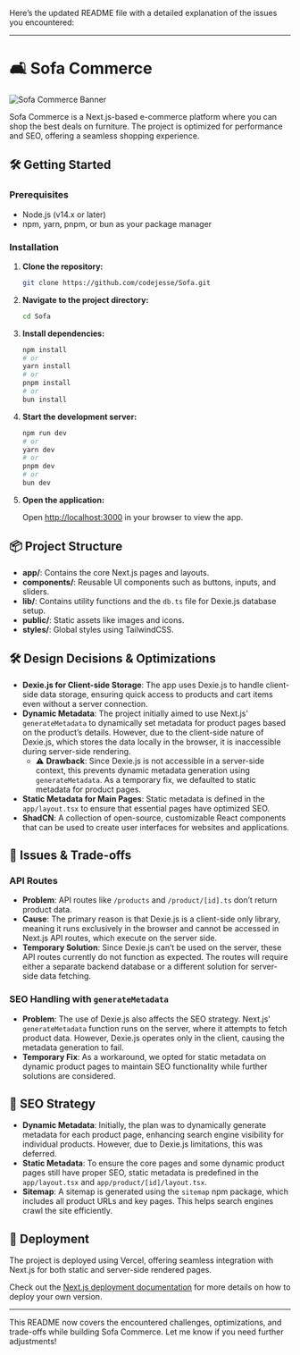 Here’s the updated README file with a detailed explanation of the issues you encountered:

---

# 🛋 Sofa Commerce

![Sofa Commerce Banner](https://github.com/user-attachments/assets/44745615-a5dc-401f-b3cd-b6744dfc5d8c)

Sofa Commerce is a Next.js-based e-commerce platform where you can shop the best deals on furniture. The project is optimized for performance and SEO, offering a seamless shopping experience.

## 🛠 Getting Started

### Prerequisites

- Node.js (v14.x or later)
- npm, yarn, pnpm, or bun as your package manager

### Installation

1. **Clone the repository:**

   ```bash
   git clone https://github.com/codejesse/Sofa.git
   ```

2. **Navigate to the project directory:**

   ```bash
   cd Sofa
   ```

3. **Install dependencies:**

   ```bash
   npm install
   # or
   yarn install
   # or
   pnpm install
   # or
   bun install
   ```

4. **Start the development server:**

   ```bash
   npm run dev
   # or
   yarn dev
   # or
   pnpm dev
   # or
   bun dev
   ```

5. **Open the application:**

   Open [http://localhost:3000](http://localhost:3000) in your browser to view the app.

## 📦 Project Structure

- **app/**: Contains the core Next.js pages and layouts.
- **components/**: Reusable UI components such as buttons, inputs, and sliders.
- **lib/**: Contains utility functions and the `db.ts` file for Dexie.js database setup.
- **public/**: Static assets like images and icons.
- **styles/**: Global styles using TailwindCSS.

## 🛠️ Design Decisions & Optimizations

- **Dexie.js for Client-side Storage**: The app uses Dexie.js to handle client-side data storage, ensuring quick access to products and cart items even without a server connection.
- **Dynamic Metadata**: The project initially aimed to use Next.js' `generateMetadata` to dynamically set metadata for product pages based on the product’s details. However, due to the client-side nature of Dexie.js, which stores the data locally in the browser, it is inaccessible during server-side rendering.
  - ⚠️ **Drawback**: Since Dexie.js is not accessible in a server-side context, this prevents dynamic metadata generation using `generateMetadata`. As a temporary fix, we defaulted to static metadata for product pages.
- **Static Metadata for Main Pages**: Static metadata is defined in the `app/layout.tsx` to ensure that essential pages have optimized SEO.
- **ShadCN**: A collection of open-source, customizable React components that can be used to create user interfaces for websites and applications.

## 🐛 Issues & Trade-offs

### API Routes
- **Problem**: API routes like `/products` and `/product/[id].ts` don’t return product data.
- **Cause**: The primary reason is that Dexie.js is a client-side only library, meaning it runs exclusively in the browser and cannot be accessed in Next.js API routes, which execute on the server side.
- **Temporary Solution**: Since Dexie.js can’t be used on the server, these API routes currently do not function as expected. The routes will require either a separate backend database or a different solution for server-side data fetching.

### SEO Handling with `generateMetadata`
- **Problem**: The use of Dexie.js also affects the SEO strategy. Next.js' `generateMetadata` function runs on the server, where it attempts to fetch product data. However, Dexie.js operates only in the client, causing the metadata generation to fail.
- **Temporary Fix**: As a workaround, we opted for static metadata on dynamic product pages to maintain SEO functionality while further solutions are considered.

## 🚀 SEO Strategy

- **Dynamic Metadata**: Initially, the plan was to dynamically generate metadata for each product page, enhancing search engine visibility for individual products. However, due to Dexie.js limitations, this was deferred.
- **Static Metadata**: To ensure the core pages and some dynamic product pages still have proper SEO, static metadata is predefined in the `app/layout.tsx` and `app/product/[id]/layout.tsx`.
- **Sitemap**: A sitemap is generated using the `sitemap` npm package, which includes all product URLs and key pages. This helps search engines crawl the site efficiently.

## 🚀 Deployment

The project is deployed using Vercel, offering seamless integration with Next.js for both static and server-side rendered pages.

Check out the [Next.js deployment documentation](https://nextjs.org/docs/deployment) for more details on how to deploy your own version.

--- 

This README now covers the encountered challenges, optimizations, and trade-offs while building Sofa Commerce. Let me know if you need further adjustments!